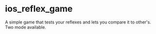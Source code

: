 # ios_reflex_game
A simple game that tests your reflexes and lets you compare it to other's. Two mode available.
